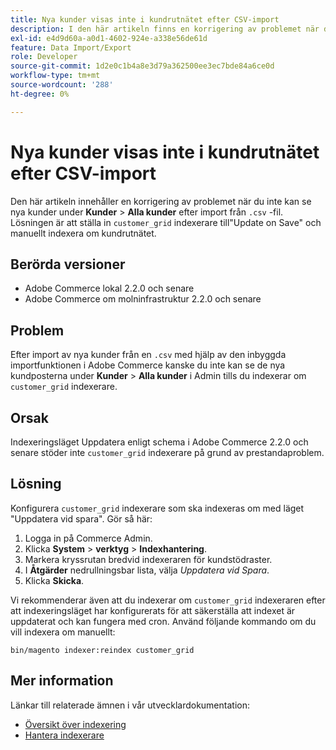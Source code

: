 ```yaml
---
title: Nya kunder visas inte i kundrutnätet efter CSV-import
description: I den här artikeln finns en korrigering av problemet när du inte kan se nya kunder under **Kunder** &gt; **Alla kunder** efter en import från en .csv-fil. Lösningen är att ställa in indexeraren "customer_grid" till "Update on Save" och manuellt indexera om kundrutnätet.
exl-id: e4d9d60a-a0d1-4602-924e-a338e56de61d
feature: Data Import/Export
role: Developer
source-git-commit: 1d2e0c1b4a8e3d79a362500ee3ec7bde84a6ce0d
workflow-type: tm+mt
source-wordcount: '288'
ht-degree: 0%

---
```


# Nya kunder visas inte i kundrutnätet efter CSV-import

Den här artikeln innehåller en korrigering av problemet när du inte kan se nya kunder under **Kunder** > **Alla kunder** efter import från `.csv` -fil. Lösningen är att ställa in `customer_grid` indexerare till&quot;Update on Save&quot; och manuellt indexera om kundrutnätet.

## Berörda versioner

* Adobe Commerce lokal 2.2.0 och senare
* Adobe Commerce om molninfrastruktur 2.2.0 och senare

## Problem

Efter import av nya kunder från en `.csv` med hjälp av den inbyggda importfunktionen i Adobe Commerce kanske du inte kan se de nya kundposterna under **Kunder** > **Alla kunder** i Admin tills du indexerar om `customer_grid` indexerare.

## Orsak

Indexeringsläget Uppdatera enligt schema i Adobe Commerce 2.2.0 och senare stöder inte `customer_grid` indexerare på grund av prestandaproblem.

## Lösning

Konfigurera `customer_grid` indexerare som ska indexeras om med läget &quot;Uppdatera vid spara&quot;. Gör så här:

1. Logga in på Commerce Admin.
1. Klicka **System** > **verktyg** > **Indexhantering**.
1. Markera kryssrutan bredvid indexeraren för kundstödraster.
1. I **Åtgärder** nedrullningsbar lista, välja *Uppdatera vid Spara*.
1. Klicka **Skicka**.

Vi rekommenderar även att du indexerar om `customer_grid` indexeraren efter att indexeringsläget har konfigurerats för att säkerställa att indexet är uppdaterat och kan fungera med cron. Använd följande kommando om du vill indexera om manuellt:

`bin/magento indexer:reindex customer_grid`

## Mer information

Länkar till relaterade ämnen i vår utvecklardokumentation:

* [Översikt över indexering](https://devdocs.magento.com/guides/v2.3/extension-dev-guide/indexing.html)
* [Hantera indexerare](https://devdocs.magento.com/guides/v2.3/config-guide/cli/config-cli-subcommands-index.html)
